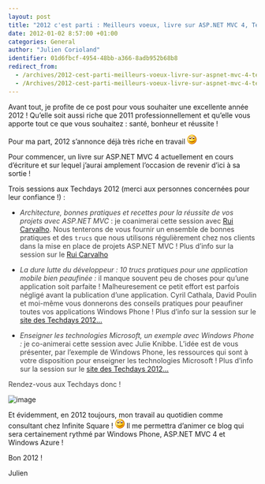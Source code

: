 ```yaml
---
layout: post
title: "2012 c'est parti : Meilleurs voeux, livre sur ASP.NET MVC 4, Techdays..."
date: 2012-01-02 8:57:00 +01:00
categories: General
author: "Julien Corioland"
identifier: 01d6fbcf-4954-48bb-a366-8adb952b68b8
redirect_from:
  - /archives/2012-cest-parti-meilleurs-voeux-livre-sur-aspnet-mvc-4-techdays
  - /Archives/2012-cest-parti-meilleurs-voeux-livre-sur-aspnet-mvc-4-techdays
---
```


Avant tout, je profite de ce post pour vous souhaiter une excellente année 2012 ! Qu’elle soit aussi riche que 2011 professionnellement et qu’elle vous apporte tout ce que vous souhaitez : santé, bonheur et réussite !

Pour ma part, 2012 s’annonce déjà très riche en travail ![image](/images/2012-cest-parti-meilleurs-voeux-livre-sur-aspnet-mvc-4-techdays/c07162f3-ec37-49c5-a304-158079704f73.jpg)

Pour commencer, un livre sur ASP.NET MVC 4 actuellement en cours d’écriture et sur lequel j’aurai amplement l’occasion de revenir d’ici à sa sortie !

Trois sessions aux Techdays 2012 (merci aux personnes concernées pour leur confiance !) :

- <font color="#404040">*Architecture, bonnes pratiques et recettes pour la réussite de vos projets avec ASP.NET MVC* : je coanimerai cette session avec [Rui Carvalho](http://www.rui.fr/). Nous tenterons de vous fournir un ensemble de bonnes pratiques et des `trucs` que nous utilisons régulièrement chez nos clients dans la mise en place de projets ASP.NET MVC ! Plus d’info sur la session sur le [Rui Carvalho](http://www.rui.fr/)</font>

<font color="#404040"></font>

- <font color="#404040">*La dure lutte du développeur : 10 trucs pratiques pour une application mobile bien peaufinée :* il manque souvent peu de choses pour qu’une application soit parfaite ! Malheuresement ce petit effort est parfois négligé avant la publication d’une application. Cyril Cathala, David Poulin et moi-même vous donnerons des conseils pratiques pour peaufiner toutes vos applications Windows Phone ! Plus d’info sur la session sur le [site des Techdays 2012…](http://www.microsoft.com/france/mstechdays/programmes/parcours.aspx?SessionID=8ff36860-fd09-4981-bfe9-253aaaba4736)</font>

<font color="#404040"></font>

- <font color="#404040">*Enseigner les technologies Microsoft, un exemple avec Windows Phone :* je co-animerai cette session avec Julie Knibbe. L’idée est de vous présenter, par l’exemple de Windows Phone, les ressources qui sont à votre disposition pour enseigner les technologies Microsoft ! Plus d’info sur la session sur le [site des Techdays 2012…](http://www.microsoft.com/france/mstechdays/programmes/parcours.aspx?SessionID=b2ef1ab8-f6fd-4072-b494-e67813dba7e3)</font>

<font color="#404040">Rendez-vous aux Techdays donc !</font>

![image](/images/2012-cest-parti-meilleurs-voeux-livre-sur-aspnet-mvc-4-techdays/.jpg)

Et évidemment, en 2012 toujours, mon travail au quotidien comme consultant chez Infinite Square ! ![image](/images/2012-cest-parti-meilleurs-voeux-livre-sur-aspnet-mvc-4-techdays/c07162f3-ec37-49c5-a304-158079704f73.jpg) Il me permettra d’animer ce blog qui sera certainement rythmé par Windows Phone, ASP.NET MVC 4 et Windows Azure !

Bon 2012 !

Julien

